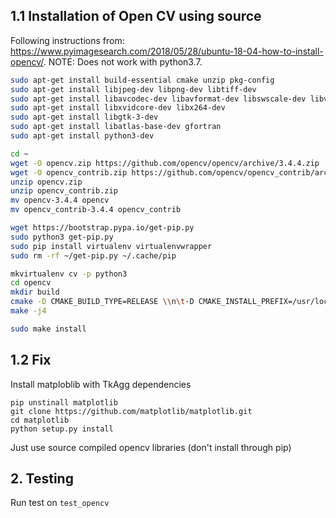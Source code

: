 
## 1.1 Installation of Open CV using source 

Following instructions from: https://www.pyimagesearch.com/2018/05/28/ubuntu-18-04-how-to-install-opencv/.
NOTE: Does not work with python3.7. 

```bash
sudo apt-get install build-essential cmake unzip pkg-config
sudo apt-get install libjpeg-dev libpng-dev libtiff-dev
sudo apt-get install libavcodec-dev libavformat-dev libswscale-dev libv4l-dev
sudo apt-get install libxvidcore-dev libx264-dev
sudo apt-get install libgtk-3-dev
sudo apt-get install libatlas-base-dev gfortran
sudo apt-get install python3-dev

cd ~
wget -O opencv.zip https://github.com/opencv/opencv/archive/3.4.4.zip
wget -O opencv_contrib.zip https://github.com/opencv/opencv_contrib/archive/3.4.4.zip
unzip opencv.zip
unzip opencv_contrib.zip
mv opencv-3.4.4 opencv
mv opencv_contrib-3.4.4 opencv_contrib

wget https://bootstrap.pypa.io/get-pip.py
sudo python3 get-pip.py
sudo pip install virtualenv virtualenvwrapper
sudo rm -rf ~/get-pip.py ~/.cache/pip

mkvirtualenv cv -p python3
cd opencv
mkdir build 
cmake -D CMAKE_BUILD_TYPE=RELEASE \\n\t-D CMAKE_INSTALL_PREFIX=/usr/local \\n\t-D INSTALL_PYTHON_EXAMPLES=ON \\n\t-D INSTALL_C_EXAMPLES=OFF \\n\t-D OPENCV_ENABLE_NONFREE=ON \\n\t-D OPENCV_EXTRA_MODULES_PATH=~/opencv_contrib/modules \\n\t-D PYTHON_EXECUTABLE=~/.virtualenvs/cv/bin/python \\n\t-D BUILD_EXAMPLES=ON ..
make -j4

sudo make install

```

## 1.2 Fix 

Install matploblib with TkAgg dependencies

```
pip unstinall matplotlib
git clone https://github.com/matplotlib/matplotlib.git
cd matplotlib
python setup.py install
```

Just use source compiled opencv libraries (don't install through pip) 

## 2. Testing

Run test on `test_opencv`